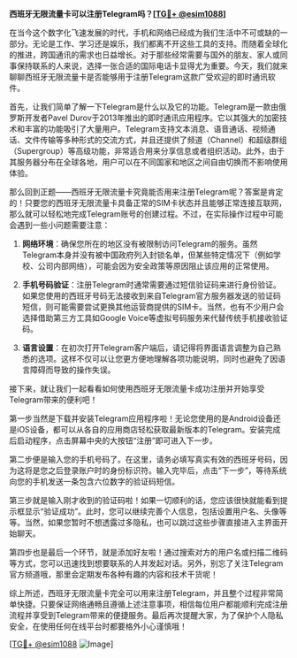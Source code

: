 **西班牙无限流量卡可以注册Telegram吗？[[TG💪+ @esim1088](https://t.me/s/esim1088)]**

在当今这个数字化飞速发展的时代，手机和网络已经成为我们生活中不可或缺的一部分。无论是工作、学习还是娱乐，我们都离不开这些工具的支持。而随着全球化的推进，跨国通讯的需求也日益增长。对于那些经常需要与国外的朋友、家人或同事保持联系的人来说，选择一张合适的国际电话卡显得尤为重要。今天，我们就来聊聊西班牙无限流量卡是否能够用于注册Telegram这款广受欢迎的即时通讯软件。

首先，让我们简单了解一下Telegram是什么以及它的功能。Telegram是一款由俄罗斯开发者Pavel Durov于2013年推出的即时通讯应用程序。它以其强大的加密技术和丰富的功能吸引了大量用户。Telegram支持文本消息、语音通话、视频通话、文件传输等多种形式的交流方式，并且还提供了频道（Channel）和超级群组（Supergroup）等高级功能，非常适合用来分享信息或者组织活动。此外，由于其服务器分布在全球各地，用户可以在不同国家和地区之间自由切换而不影响使用体验。

那么回到正题——西班牙无限流量卡究竟能否用来注册Telegram呢？答案是肯定的！只要您的西班牙无限流量卡具备正常的SIM卡状态并且能够正常连接互联网，那么就可以轻松地完成Telegram账号的创建过程。不过，在实际操作过程中可能会遇到一些小问题需要注意：

1. **网络环境**：确保您所在的地区没有被限制访问Telegram的服务。虽然Telegram本身并没有被中国政府列入封锁名单，但某些特定情况下（例如学校、公司内部网络），可能会因为安全政策等原因阻止该应用的正常使用。
   
2. **手机号码验证**：注册Telegram时通常需要通过短信验证码来进行身份验证。如果您使用的西班牙号码无法接收到来自Telegram官方服务器发送的验证码短信，则可能需要尝试更换其他运营商提供的SIM卡。当然，也有不少用户会选择借助第三方工具如Google Voice等虚拟号码服务来代替传统手机接收验证码。

3. **语言设置**：在初次打开Telegram客户端后，请记得将界面语言调整为自己熟悉的选项。这样不仅可以让您更方便地理解各项功能说明，同时也避免了因语言障碍而导致的操作失误。

接下来，就让我们一起看看如何使用西班牙无限流量卡成功注册并开始享受Telegram带来的便利吧！

第一步当然是下载并安装Telegram应用程序啦！无论您使用的是Android设备还是iOS设备，都可以从各自的应用商店轻松获取最新版本的Telegram。安装完成后启动程序，点击屏幕中央的大按钮“注册”即可进入下一步。

第二步便是输入您的手机号码了。在这里，请务必填写真实有效的西班牙号码，因为这将是您之后登录账户时的身份标识符。输入完毕后，点击“下一步”，等待系统向您的手机发送一条包含六位数字的验证码短信。

第三步就是输入刚才收到的验证码啦！如果一切顺利的话，您应该很快就能看到提示框显示“验证成功”。此时，您可以继续完善个人信息，包括设置用户名、头像等等。当然，如果您暂时不想透露过多隐私，也可以跳过这些步骤直接进入主界面开始聊天。

第四步也是最后一个环节，就是添加好友啦！通过搜索对方的用户名或扫描二维码等方式，您可以迅速找到想要联系的人并发起对话。另外，别忘了关注Telegram官方频道哦，那里会定期发布各种有趣的内容和技术干货呢！

综上所述，西班牙无限流量卡完全可以用来注册Telegram，并且整个过程非常简单快捷。只要保证网络通畅且遵循上述注意事项，相信每位用户都能顺利完成注册流程并享受到Telegram带来的便捷服务。最后再次提醒大家，为了保护个人隐私安全，在使用任何在线平台时都要格外小心谨慎哦！

[[TG💪+ @esim1088](https://t.me/s/esim1088) ![Image](https://i.postimg.cc/4NQfJmqS/Snipaste-2025-05-13-00-14-12.png)]